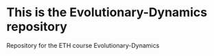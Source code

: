 # This is the Evolutionary-Dynamics repository

Repository for the ETH course Evolutionary-Dynamics
